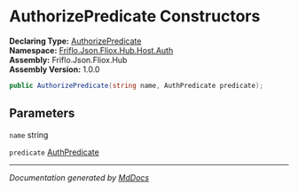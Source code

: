 ﻿<!--  
  <auto-generated>   
    The contents of this file were generated by a tool.  
    Changes to this file may be list if the file is regenerated  
  </auto-generated>   
-->

# AuthorizePredicate Constructors

**Declaring Type:** [AuthorizePredicate](../index.md)  
**Namespace:** [Friflo.Json.Fliox.Hub.Host.Auth](../../index.md)  
**Assembly:** Friflo.Json.Fliox.Hub  
**Assembly Version:** 1.0.0

```csharp
public AuthorizePredicate(string name, AuthPredicate predicate);
```

## Parameters

`name`  string

`predicate`  [AuthPredicate](../../AuthPredicate/index.md)

___

*Documentation generated by [MdDocs](https://github.com/ap0llo/mddocs)*
